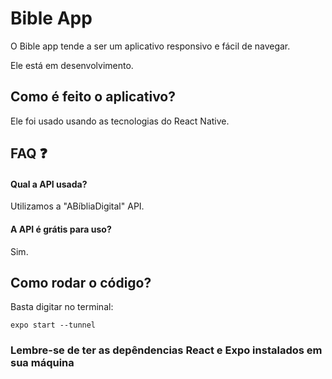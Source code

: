 
# Bible App

O Bible app tende a ser um aplicativo responsivo e fácil de navegar.

Ele está em desenvolvimento.


## Como é feito o aplicativo?

Ele foi usado usando as tecnologias do React Native.
## FAQ ❓

#### Qual a API usada?

Utilizamos a "ABíbliaDigital" API.

#### A API é grátis para uso?

Sim.


## Como rodar o código?

Basta digitar no terminal:

```
expo start --tunnel
````

### Lembre-se de ter as depêndencias React e Expo instalados em sua máquina

